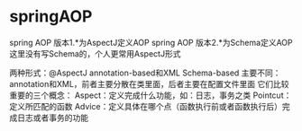 # springAOP
spring AOP 版本1.*为AspectJ定义AOP
spring AOP 版本2.*为Schema定义AOP
这里没有写Schema的，个人更常用AspectJ形式

两种形式：@AspectJ annotation-based和XML Schema-based
主要不同：annotation和XML，前者主要分散在类里面，后者主要在配置文件里面
它们比较重要的三个概念：
Aspect：定义完成什么功能，如：日志，事务之类
Pointcut：定义所匹配的函数
Advice：定义具体在哪个点（函数执行前或者函数执行后）完成日志或者事务的功能

